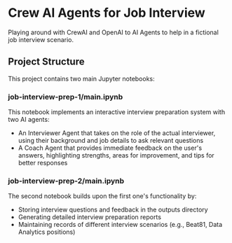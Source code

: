 # Crew AI Agents for Job Interview

Playing around with CrewAI and OpenAI to AI Agents to help in a fictional job interview scenario.

## Project Structure

This project contains two main Jupyter notebooks:

### job-interview-prep-1/main.ipynb

This notebook implements an interactive interview preparation system with two AI agents:

- An Interviewer Agent that takes on the role of the actual interviewer, using their background and job details to ask relevant questions
- A Coach Agent that provides immediate feedback on the user's answers, highlighting strengths, areas for improvement, and tips for better responses

### job-interview-prep-2/main.ipynb

The second notebook builds upon the first one's functionality by:

- Storing interview questions and feedback in the outputs directory
- Generating detailed interview preparation reports
- Maintaining records of different interview scenarios (e.g., Beat81, Data Analytics positions)
